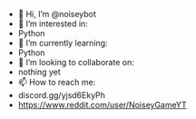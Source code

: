 - 👋 Hi, I’m @noiseybot
- 👀 I’m interested in:
-   Python
- 🌱 I’m currently learning:
-   Python
- 💞️ I’m looking to collaborate on:
-   nothing yet
- 📫 How to reach me:
-   discord.gg/yjsd6EkyPh
-   https://www.reddit.com/user/NoiseyGameYT
